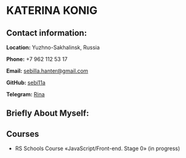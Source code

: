 # KATERINA KONIG
## Contact information:
**Location:** Yuzhno-Sakhalinsk, Russia

**Phone:** +7 962 112 53 17

**Email:** sebilla.hanter@gmail.com

**GitHub:** [sebi11a](https://github.com/Sebi11a)

**Telegram:** [Rina](https://t.me/Skorbut1)

## Briefly About Myself:



## Courses

* RS Schools Course «JavaScript/Front-end. Stage 0» (in progress)

